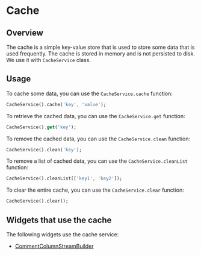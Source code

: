 # Cache

## Overview

The cache is a simple key-value store that is used to store some data that is used frequently. The cache is stored in memory and is not persisted to disk. We use it with `CacheService` class.

## Usage

To cache some data, you can use the `CacheService.cache` function:

```dart
CacheService().cache('key', 'value');
```

To retrieve the cached data, you can use the `CacheService.get` function:

```dart
CacheService().get('key');
```

To remove the cached data, you can use the `CacheService.clean` function:

```dart
CacheService().clean('key');
```

To remove a list of cached data, you can use the `CacheService.cleanList` function:

```dart
CacheService().cleanList(['key1', 'key2']);
```

To clear the entire cache, you can use the `CacheService.clear` function:

```dart
CacheService().clear();
```

## Widgets that use the cache

The following widgets use the cache service:

- [CommentColumnStreamBuilder](../widgets/comment_column_stream_builder.md)
